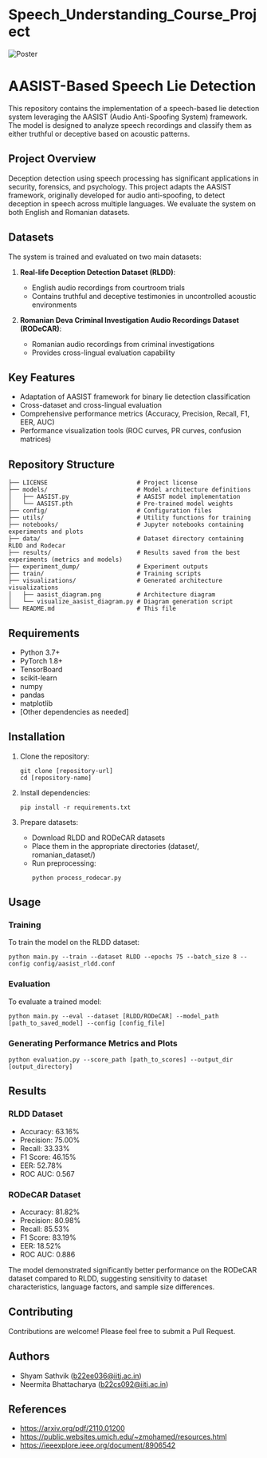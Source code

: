 # Speech_Understanding_Course_Project

![Poster](https://github.com/user-attachments/assets/5ad8d773-2b08-455e-bd64-cbba9efce473)


# AASIST-Based Speech Lie Detection

This repository contains the implementation of a speech-based lie detection system leveraging the AASIST (Audio Anti-Spoofing System) framework. The model is designed to analyze speech recordings and classify them as either truthful or deceptive based on acoustic patterns.

## Project Overview

Deception detection using speech processing has significant applications in security, forensics, and psychology. This project adapts the AASIST framework, originally developed for audio anti-spoofing, to detect deception in speech across multiple languages. We evaluate the system on both English and Romanian datasets.

## Datasets

The system is trained and evaluated on two main datasets:

1. **Real-life Deception Detection Dataset (RLDD)**: 
   - English audio recordings from courtroom trials
   - Contains truthful and deceptive testimonies in uncontrolled acoustic environments

2. **Romanian Deva Criminal Investigation Audio Recordings Dataset (RODeCAR)**:
   - Romanian audio recordings from criminal investigations
   - Provides cross-lingual evaluation capability

## Key Features

- Adaptation of AASIST framework for binary lie detection classification
- Cross-dataset and cross-lingual evaluation
- Comprehensive performance metrics (Accuracy, Precision, Recall, F1, EER, AUC)
- Performance visualization tools (ROC curves, PR curves, confusion matrices)

## Repository Structure

```
├── LICENSE                         # Project license
├── models/                         # Model architecture definitions
│   ├── AASIST.py                   # AASIST model implementation
│   └── AASIST.pth                  # Pre-trained model weights
├── config/                         # Configuration files
├── utils/                          # Utility functions for training
├── notebooks/                      # Jupyter notebooks containing experiments and plots
├── data/                           # Dataset directory containing RLDD and Rodecar
├── results/                        # Results saved from the best experiments (metrics and models)
├── experiment_dump/                # Experiment outputs
├── train/                          # Training scripts
├── visualizations/                 # Generated architecture visualizations
│   ├── aasist_diagram.png          # Architecture diagram
│   └── visualize_aasist_diagram.py # Diagram generation script
└── README.md                       # This file
```


## Requirements

- Python 3.7+
- PyTorch 1.8+
- TensorBoard
- scikit-learn
- numpy
- pandas
- matplotlib
- [Other dependencies as needed]

## Installation

1. Clone the repository:
   ```
   git clone [repository-url]
   cd [repository-name]
   ```

2. Install dependencies:
   ```
   pip install -r requirements.txt
   ```

3. Prepare datasets:
   - Download RLDD and RODeCAR datasets
   - Place them in the appropriate directories (dataset/, romanian_dataset/)
   - Run preprocessing:
     ```
     python process_rodecar.py
     ```

## Usage

### Training

To train the model on the RLDD dataset:

```
python main.py --train --dataset RLDD --epochs 75 --batch_size 8 --config config/aasist_rldd.conf
```


### Evaluation

To evaluate a trained model:

```
python main.py --eval --dataset [RLDD/RODeCAR] --model_path [path_to_saved_model] --config [config_file]
```


### Generating Performance Metrics and Plots
```
python evaluation.py --score_path [path_to_scores] --output_dir [output_directory]
```

## Results

### RLDD Dataset
- Accuracy: 63.16%
- Precision: 75.00%
- Recall: 33.33%
- F1 Score: 46.15%
- EER: 52.78%
- ROC AUC: 0.567

### RODeCAR Dataset
- Accuracy: 81.82%
- Precision: 80.98%
- Recall: 85.53%
- F1 Score: 83.19%
- EER: 18.52%
- ROC AUC: 0.886

The model demonstrated significantly better performance on the RODeCAR dataset compared to RLDD, suggesting sensitivity to dataset characteristics, language factors, and sample size differences.

## Contributing

Contributions are welcome! Please feel free to submit a Pull Request.

## Authors

- Shyam Sathvik (b22ee036@iitj.ac.in)
- Neermita Bhattacharya (b22cs092@iitj.ac.in)

## References

- https://arxiv.org/pdf/2110.01200
- https://public.websites.umich.edu/~zmohamed/resources.html
- https://ieeexplore.ieee.org/document/8906542


